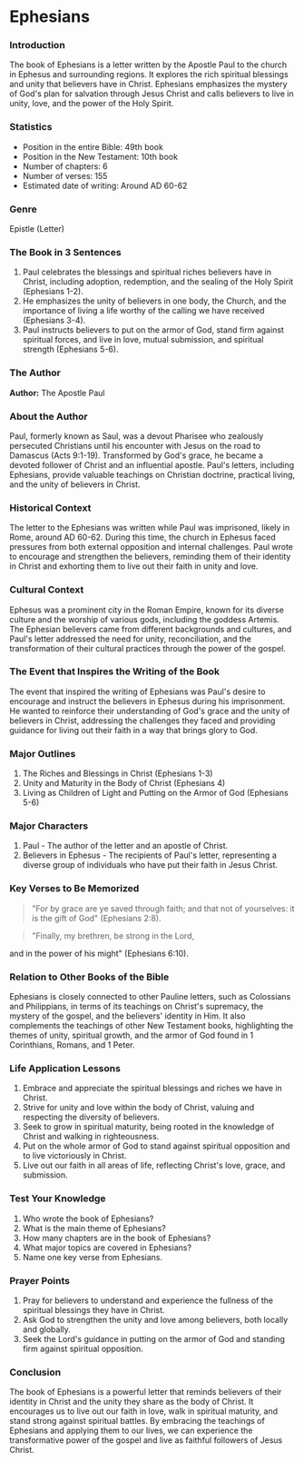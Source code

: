 # Ephesians

### Introduction

The book of Ephesians is a letter written by the Apostle Paul to the church in Ephesus and surrounding regions. It explores the rich spiritual blessings and unity that believers have in Christ. Ephesians emphasizes the mystery of God's plan for salvation through Jesus Christ and calls believers to live in unity, love, and the power of the Holy Spirit.

### Statistics

* Position in the entire Bible: 49th book
* Position in the New Testament: 10th book
* Number of chapters: 6
* Number of verses: 155
* Estimated date of writing: Around AD 60-62

### Genre

Epistle (Letter)

### The Book in 3 Sentences

1. Paul celebrates the blessings and spiritual riches believers have in Christ, including adoption, redemption, and the sealing of the Holy Spirit (Ephesians 1-2).
2. He emphasizes the unity of believers in one body, the Church, and the importance of living a life worthy of the calling we have received (Ephesians 3-4).
3. Paul instructs believers to put on the armor of God, stand firm against spiritual forces, and live in love, mutual submission, and spiritual strength (Ephesians 5-6).

### The Author

**Author:** The Apostle Paul

### About the Author

Paul, formerly known as Saul, was a devout Pharisee who zealously persecuted Christians until his encounter with Jesus on the road to Damascus (Acts 9:1-19). Transformed by God's grace, he became a devoted follower of Christ and an influential apostle. Paul's letters, including Ephesians, provide valuable teachings on Christian doctrine, practical living, and the unity of believers in Christ.

### Historical Context

The letter to the Ephesians was written while Paul was imprisoned, likely in Rome, around AD 60-62. During this time, the church in Ephesus faced pressures from both external opposition and internal challenges. Paul wrote to encourage and strengthen the believers, reminding them of their identity in Christ and exhorting them to live out their faith in unity and love.

### Cultural Context

Ephesus was a prominent city in the Roman Empire, known for its diverse culture and the worship of various gods, including the goddess Artemis. The Ephesian believers came from different backgrounds and cultures, and Paul's letter addressed the need for unity, reconciliation, and the transformation of their cultural practices through the power of the gospel.

### The Event that Inspires the Writing of the Book

The event that inspired the writing of Ephesians was Paul's desire to encourage and instruct the believers in Ephesus during his imprisonment. He wanted to reinforce their understanding of God's grace and the unity of believers in Christ, addressing the challenges they faced and providing guidance for living out their faith in a way that brings glory to God.

### Major Outlines

1. The Riches and Blessings in Christ (Ephesians 1-3)
2. Unity and Maturity in the Body of Christ (Ephesians 4)
3. Living as Children of Light and Putting on the Armor of God (Ephesians 5-6)

### Major Characters

1. Paul - The author of the letter and an apostle of Christ.
2. Believers in Ephesus - The recipients of Paul's letter, representing a diverse group of individuals who have put their faith in Jesus Christ.

### Key Verses to Be Memorized

> "For by grace are ye saved through faith; and that not of yourselves: it is the gift of God" (Ephesians 2:8).

> "Finally, my brethren, be strong in the Lord,

and in the power of his might" (Ephesians 6:10).

### Relation to Other Books of the Bible

Ephesians is closely connected to other Pauline letters, such as Colossians and Philippians, in terms of its teachings on Christ's supremacy, the mystery of the gospel, and the believers' identity in Him. It also complements the teachings of other New Testament books, highlighting the themes of unity, spiritual growth, and the armor of God found in 1 Corinthians, Romans, and 1 Peter.

### Life Application Lessons

1. Embrace and appreciate the spiritual blessings and riches we have in Christ.
2. Strive for unity and love within the body of Christ, valuing and respecting the diversity of believers.
3. Seek to grow in spiritual maturity, being rooted in the knowledge of Christ and walking in righteousness.
4. Put on the whole armor of God to stand against spiritual opposition and to live victoriously in Christ.
5. Live out our faith in all areas of life, reflecting Christ's love, grace, and submission.

### Test Your Knowledge

1. Who wrote the book of Ephesians?
2. What is the main theme of Ephesians?
3. How many chapters are in the book of Ephesians?
4. What major topics are covered in Ephesians?
5. Name one key verse from Ephesians.

### Prayer Points

1. Pray for believers to understand and experience the fullness of the spiritual blessings they have in Christ.
2. Ask God to strengthen the unity and love among believers, both locally and globally.
3. Seek the Lord's guidance in putting on the armor of God and standing firm against spiritual opposition.

### Conclusion

The book of Ephesians is a powerful letter that reminds believers of their identity in Christ and the unity they share as the body of Christ. It encourages us to live out our faith in love, walk in spiritual maturity, and stand strong against spiritual battles. By embracing the teachings of Ephesians and applying them to our lives, we can experience the transformative power of the gospel and live as faithful followers of Jesus Christ.
